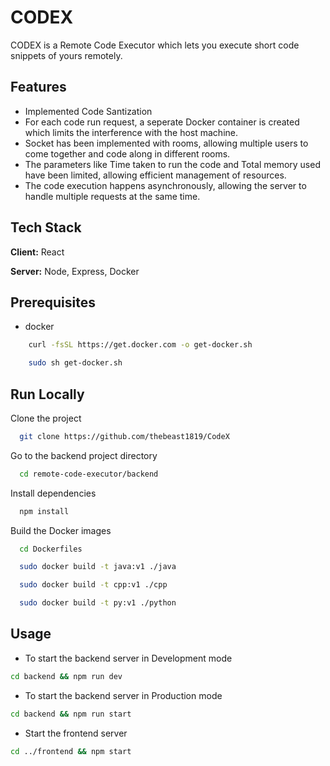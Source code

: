 
# CODEX

CODEX is a Remote Code Executor which lets you execute short code snippets of yours remotely.


## Features

- Implemented Code Santization
- For each code run request, a seperate Docker container is created which limits the interference with the host machine.
- Socket has been implemented with rooms, allowing multiple users to come together and code along in different rooms.
- The parameters like Time taken to run the code and Total memory used have been limited, allowing efficient management of resources.
- The code execution happens asynchronously, allowing the server to handle multiple requests at the same time.


## Tech Stack

**Client:** React

**Server:** Node, Express, Docker


## Prerequisites

- docker

```bash
    curl -fsSL https://get.docker.com -o get-docker.sh
```

```bash
    sudo sh get-docker.sh
```

## Run Locally

Clone the project

```bash
  git clone https://github.com/thebeast1819/CodeX
```

Go to the backend project directory

```bash
  cd remote-code-executor/backend
```

Install dependencies

```bash
  npm install
```

Build the Docker images

```bash
  cd Dockerfiles
```

```bash
  sudo docker build -t java:v1 ./java 
```
```bash
  sudo docker build -t cpp:v1 ./cpp 
```
```bash
  sudo docker build -t py:v1 ./python 
```

## Usage

- To start the backend server in Development mode

```bash
cd backend && npm run dev
```

- To start the backend server in Production mode

```bash
cd backend && npm run start
```

- Start the frontend server

```bash
cd ../frontend && npm start
```
